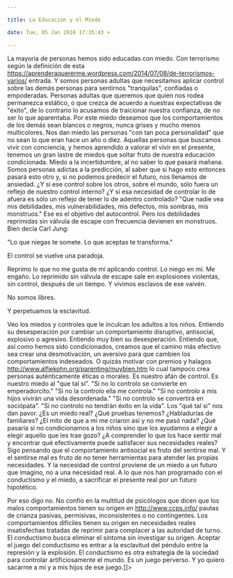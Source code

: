 ```yaml
---

title: La Educación y el Miedo

date: Tue, 05 Jan 2016 17:35:43 +
 
---
```

La mayoría de personas hemos sido educadas con miedo. Con terrorismo según la definición de esta https://aprenderaquererme.wordpress.com/2014/07/08/de-terrorismos-varios/ entrada. Y somos personas adultas que necesitamos aplicar control sobre las demás personas para sentirnos "tranquilas", confiadas o empoderadas.  Personas adultas que queremos que quien nos rodea permanezca estático, o que crezca de acuerdo a nuestras expectativas de "éxito", de lo contrario lo acusamos de traicionar nuestra confianza, de no ser lo que aparentaba. Por este miedo deseamos que los comportamientos de los demás sean blancos o negros, nunca grises y mucho menos multicolores. Nos dan miedo las personas "con tan poca personalidad" que no sean lo que eran hace un año o diez.
Aquellas personas que buscamos vivir con conciencia, y hemos aprendido a valorar el vivir en el presente, tenemos un gran lastre de miedos que soltar fruto de nuestra educación condicionada. Miedo a la incertidumbre, al no saber lo que pasará mañana. Somos personas adictas a la predicción, al saber que si hago esto entonces pasará esto otro y, si no podemos predecir el futuro, nos llenamos de ansiedad.
¿Y si ese control sobre los otros, sobre el mundo, sólo fuera un reflejo de nuestro control interno? ¿Y si esa necesidad de controlar lo de afuera es sólo un reflejo de tener lo de adentro controlado? "Que nadie vea mis debilidades, mis vulnerabilidades, mis defectos, mis sombras, mis monstruos." Ese es el objetivo del autocontrol. Pero los debilidades reprimidas sin válvula de escape con frecuencia devienen en monstruos. Bien decía Carl Jung:



"Lo que niegas te somete. Lo que aceptas te transforma."

El control se vuelve una paradoja.

Reprimo lo que no me gusta de mí aplicando control. Lo niego en mí. Me engaño. Lo reprimido sin válvula de escape sale en explosiones violentas, sin control, después de un tiempo. Y vivimos esclavos de ese vaivén.

No somos libres.

Y perpetuamos la esclavitud.

Veo los miedos y controles que le inculcan los adultos a los niños. Entiendo su desesperación por cambiar un comportamiento disruptivo, antisocial, explosivo o agresivo. Entiendo muy bien su desesperación. Entiendo que, así como hemos sido condicionados, creamos que el camino más efectivo sea crear una desmotivación, un aversivo para que cambien los comportamientos indeseados. O quizás motivar con premios y halagos http://www.alfiekohn.org/parenting/muybien.htm lo cual tampoco crea personas auténticamente éticas o morales. Es nuestro afán de control. Es nuestro miedo al "que tal si". "Si no lo controlo se convierte en emperadorcito." "Si no la controlo ella me controla." "Si no controlo a mis hijos vivirán una vida desordenada." "Si no controlo se convertirá en sociópata". "Si no controlo no tendrán éxito en la vida". Los "qué tal si" nos dan pavor. ¿Es un miedo real? ¿Qué pruebas tenemos? ¿Habladurías de familiares? ¿El mito de que a mí me criaron así y no me pasó nada? ¿Qué pasaría si no condicionamos a los niños sino que los ayudamos a elegir a elegir aquello que les trae gozo? ¿A comprender lo que los hace sentir mal y encontrar qué efectivamente puede satisfacer sus necesidades reales? Sigo pensando que el comportamiento antisocial es fruto del sentirse mal. Y el sentirse mal es fruto de no tener herramientas para atender las propias necesidades. Y la necesidad de control proviene de un miedo a un futuro que imagino, no a una necesidad real. A lo que nos han programado con el conductismo y el miedo, a sacrificar el presente real por un futuro hipotético.

Por eso digo no. No confío en la multitud de psicólogos que dicen que los malos comportamientos tienen su origen en http://www.ccps.info/ pautas de crianza pasivas, permisivas, inconsistentes o no contingentes. Los comportamientos difíciles tienen su origen en necesidades reales insatisfechas tratadas de reprimir para complacer a las autoridad de turno. El conductismo busca eliminar el síntoma sin investigar su origen. Aceptar el juego del conductismo es entrar a la esclavitud del péndulo entre la represión y la explosión. El conductismo es otra estrategia de la sociedad para controlar artificiosamente el mundo. Es un juego perverso. Y yo quiero sacarme a mí y a mis hijos de ese juego.]]>
